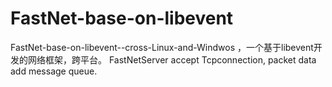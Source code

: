 # FastNet-base-on-libevent
FastNet-base-on-libevent--cross-Linux-and-Windwos  ，一个基于libevent开发的网络框架，跨平台。
FastNetServer accept Tcpconnection, packet data add message queue.
